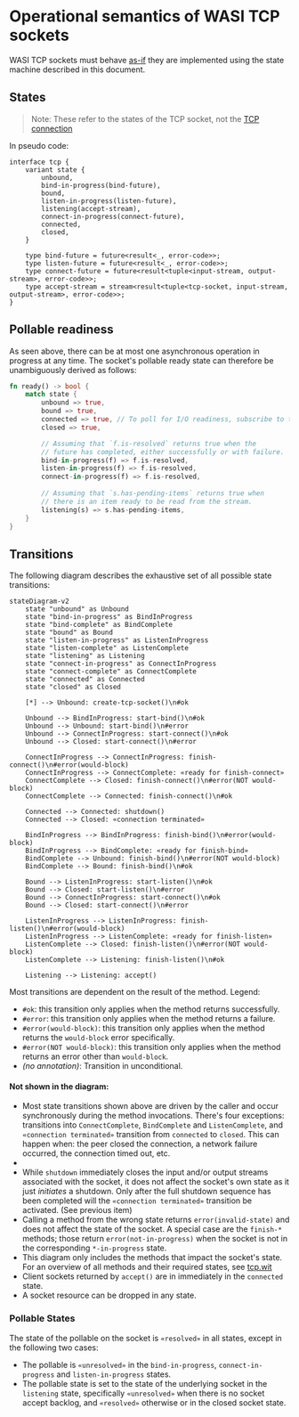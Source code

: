 # Operational semantics of WASI TCP sockets

WASI TCP sockets must behave [as-if](https://en.wikipedia.org/wiki/As-if_rule) they are implemented using the state machine described in this document.

## States
> Note: These refer to the states of the TCP socket, not the [TCP connection](https://datatracker.ietf.org/doc/html/rfc9293#name-state-machine-overview)

In pseudo code:

```wit
interface tcp {
    variant state {
        unbound,
        bind-in-progress(bind-future),
        bound,
        listen-in-progress(listen-future),
        listening(accept-stream),
        connect-in-progress(connect-future),
        connected,
        closed,
    }

    type bind-future = future<result<_, error-code>>;
    type listen-future = future<result<_, error-code>>;
    type connect-future = future<result<tuple<input-stream, output-stream>, error-code>>;
    type accept-stream = stream<result<tuple<tcp-socket, input-stream, output-stream>, error-code>>;
}
```

## Pollable readiness
As seen above, there can be at most one asynchronous operation in progress at any time. The socket's pollable ready state can therefore be unambiguously derived as follows:

```rs
fn ready() -> bool {
    match state {
        unbound => true,
        bound => true,
        connected => true, // To poll for I/O readiness, subscribe to the input and output streams.
        closed => true,

        // Assuming that `f.is-resolved` returns true when the
        // future has completed, either successfully or with failure.
        bind-in-progress(f) => f.is-resolved,
        listen-in-progress(f) => f.is-resolved,
        connect-in-progress(f) => f.is-resolved,
        
        // Assuming that `s.has-pending-items` returns true when
        // there is an item ready to be read from the stream.
        listening(s) => s.has-pending-items,
    }
}
```

## Transitions
The following diagram describes the exhaustive set of all possible state transitions:

```mermaid
stateDiagram-v2
    state "unbound" as Unbound
    state "bind-in-progress" as BindInProgress
    state "bind-complete" as BindComplete
    state "bound" as Bound
    state "listen-in-progress" as ListenInProgress
    state "listen-complete" as ListenComplete
    state "listening" as Listening
    state "connect-in-progress" as ConnectInProgress
    state "connect-complete" as ConnectComplete
    state "connected" as Connected
    state "closed" as Closed

    [*] --> Unbound: create-tcp-socket()\n#ok

    Unbound --> BindInProgress: start-bind()\n#ok
    Unbound --> Unbound: start-bind()\n#error
    Unbound --> ConnectInProgress: start-connect()\n#ok
    Unbound --> Closed: start-connect()\n#error

    ConnectInProgress --> ConnectInProgress: finish-connect()\n#error(would-block)
    ConnectInProgress --> ConnectComplete: «ready for finish-connect»
    ConnectComplete --> Closed: finish-connect()\n#error(NOT would-block)
    ConnectComplete --> Connected: finish-connect()\n#ok

    Connected --> Connected: shutdown()
    Connected --> Closed: «connection terminated»
    
    BindInProgress --> BindInProgress: finish-bind()\n#error(would-block)
    BindInProgress --> BindComplete: «ready for finish-bind»
    BindComplete --> Unbound: finish-bind()\n#error(NOT would-block)
    BindComplete --> Bound: finish-bind()\n#ok

    Bound --> ListenInProgress: start-listen()\n#ok
    Bound --> Closed: start-listen()\n#error
    Bound --> ConnectInProgress: start-connect()\n#ok
    Bound --> Closed: start-connect()\n#error

    ListenInProgress --> ListenInProgress: finish-listen()\n#error(would-block)
    ListenInProgress --> ListenComplete: «ready for finish-listen»
    ListenComplete --> Closed: finish-listen()\n#error(NOT would-block)
    ListenComplete --> Listening: finish-listen()\n#ok

    Listening --> Listening: accept()
```

Most transitions are dependent on the result of the method. Legend:
- `#ok`: this transition only applies when the method returns successfully.
- `#error`: this transition only applies when the method returns a failure.
- `#error(would-block)`: this transition only applies when the method returns the `would-block` error specifically.
- `#error(NOT would-block)`: this transition only applies when the method returns an error other than `would-block`.
- _(no annotation)_: Transition in unconditional.

#### Not shown in the diagram:
- Most state transitions shown above are driven by the caller and occur synchronously during the method invocations. There's four exceptions: transitions into `ConnectComplete`, `BindComplete` and `ListenComplete`, and `«connection terminated»` transition from `connected` to `closed`. This can happen when: the peer closed the connection, a network failure occurred, the connection timed out, etc.
- 
- While `shutdown` immediately closes the input and/or output streams associated with the socket, it does not affect the socket's own state as it just _initiates_ a shutdown. Only after the full shutdown sequence has been completed will the `«connection terminated»` transition be activated. (See previous item)
- Calling a method from the wrong state returns `error(invalid-state)` and does not affect the state of the socket. A special case are the `finish-*` methods; those return `error(not-in-progress)` when the socket is not in the corresponding `*-in-progress` state.
- This diagram only includes the methods that impact the socket's state. For an overview of all methods and their required states, see [tcp.wit](./wit/tcp.wit)
- Client sockets returned by `accept()` are in immediately in the `connected` state.
- A socket resource can be dropped in any state.

### Pollable States

The state of the pollable on the socket is `«resolved»` in all states, except in the following two cases:

* The pollable is `«unresolved»` in the `bind-in-progress`, `connect-in-progress` and `listen-in-progress` states.
* The pollable state is set to the state of the underlying socket in the `listening` state, specifically `«unresolved»` when there is no socket accept backlog, and `«resolved»` otherwise or in the closed socket state.
